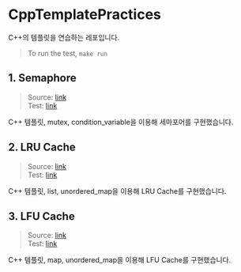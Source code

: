 # CppTemplatePractices
C++의 템플릿을 연습하는 레포입니다.
> To run the test, `make run`

## 1. Semaphore

> Source: [link](include/semaphore.hpp)  
> Test: [link](src/test_semaphore.cpp)  

C++ 템플릿, mutex, condition_variable을 이용해 세마포어를 구현했습니다.

## 2. LRU Cache

> Source: [link](include/lru_cache.hpp)  
> Test: [link](src/test_lru_cache.cpp)  

C++ 템플릿, list, unordered_map을 이용해 LRU Cache를 구현했습니다.

## 3. LFU Cache

> Source: [link](include/lfu_cache.hpp)  
> Test: [link](src/test_lfu_cache.cpp)  

C++ 템플릿, map, unordered_map을 이용해 LFU Cache를 구현했습니다.